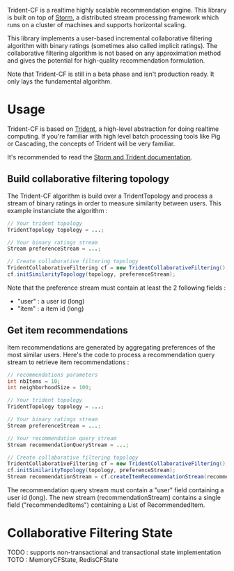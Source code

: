 Trident-CF is a realtime highly scalable recommendation engine.
This library is built on top of [Storm](https://github.com/nathanmarz/storm), a distributed stream processing framework which runs on a cluster of machines and supports horizontal scaling.

This library implements a user-based incremental collaborative filtering algorithm with binary ratings (sometimes also called implicit ratings). 
The collaborative filtering algorithm is not based on any approximation method and gives the potential for high-quality recommendation formulation.

Note that Trident-CF is still in a beta phase and isn't production ready. It only lays the fundamental algorithm.

# Usage

Trident-CF is based on [Trident](https://github.com/nathanmarz/storm/wiki/Trident-tutorial), a high-level abstraction for doing realtime computing.
If you're familiar with high level batch processing tools like Pig or Cascading, the concepts of Trident will be very familiar.

It's recommended to read the [Storm and Trident documentation](https://github.com/nathanmarz/storm/wiki/Documentation).

## Build collaborative filtering topology
 
The Trident-CF algorithm is build over a TridentTopology and process a stream of binary ratings in order to measure similarity between users.
This example instanciate the algorithm : 

```java
// Your trident topology
TridentTopology topology = ...;

// Your binary ratings stream
Stream preferenceStream = ...;

// Create collaborative filtering topology
TridentCollaborativeFiltering cf = new TridentCollaborativeFiltering();
cf.initSimilarityTopology(topology, preferenceStream);

```

Note that the preference stream must contain at least the 2 following fields : 
* "user" : a user id (long)
* "item" : a item id (long)

## Get item recommendations

Item recommendations are generated by aggregating preferences of the most similar users.
Here's the code to process a recommendation query stream to retrieve item recommendations : 


```java
// recommendations parameters
int nbItems = 10;
int neighborhoodSize = 100;

// Your trident topology
TridentTopology topology = ...;

// Your binary ratings stream
Stream preferenceStream = ...;

// Your recommendation query stream
Stream recommendationQueryStream = ...;

// Create collaborative filtering topology
TridentCollaborativeFiltering cf = new TridentCollaborativeFiltering();
cf.initSimilarityTopology(topology, preferenceStream);
Stream recommendationStream = cf.createItemRecommendationStream(recommendationQueryStream, nbItems, neighborhoodSize);

```

The recommendation query stream must contain a "user" field containing a user id (long).
The new stream (recommendationStream) contains a single field ("recommendedItems") containing a List of RecommendedItem.


# Collaborative Filtering State


TODO : supports non-transactional and transactional state implementation
TOTO : MemoryCFState, RedisCFState
